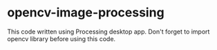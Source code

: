 # opencv-image-processing
This code written using Processing desktop app.
Don't forget to import opencv library before using this code.
